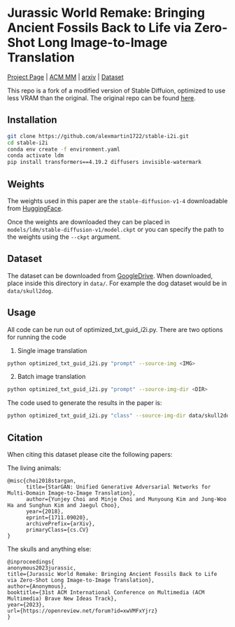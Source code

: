 # Jurassic World Remake: Bringing Ancient Fossils Back to Life via Zero-Shot Long Image-to-Image Translation </h1>
[Project Page](https://tinyurl.com/skull2animal) | [ACM MM]() | [arxiv]() | [Dataset](https://drive.google.com/drive/folders/1feHrsMNokvXYao_8UkjuJRfaAgmj_FhQ?usp=sharing)

This repo is a fork of a modified version of Stable Diffuion, optimized to use less VRAM than the original. The original repo can be found [here](https://github.com/basujindal/stable-diffusion). 


## Installation
<!--  bash -->
```bash
git clone https://github.com/alexmartin1722/stable-i2i.git
cd stable-i2i
conda env create -f environment.yaml
conda activate ldm
pip install transformers==4.19.2 diffusers invisible-watermark
```

## Weights
The weights used in this paper are the `stable-diffusion-v1-4` downloadable from [HuggingFace](https://huggingface.co/CompVis). 

Once the weights are downloaded they can be placed in `models/ldm/stable-diffusion-v1/model.ckpt` or you can specify the path to the weights using the `--ckpt` argument.

## Dataset
The dataset can be downloaded from [GoogleDrive](https://drive.google.com/drive/folders/1feHrsMNokvXYao_8UkjuJRfaAgmj_FhQ?usp=sharing). When downloaded, place inside this directory in `data/`. For example the dog dataset would be in `data/skull2dog`. 

## Usage
All code can be run out of optimized_txt_guid_i2i.py. There are two options for running the code 
1. Single image translation
```bash
python optimized_txt_guid_i2i.py "prompt" --source-img <IMG> 
```
2. Batch image translation
```bash
python optimized_txt_guid_i2i.py "prompt" --source-img-dir <DIR>
```

The code used to generate the results in the paper is:
```bash
python optimized_txt_guid_i2i.py "class" --source-img-dir data/skull2dog/testA/ --ddim_steps 100 --strength 0.95 --seed 42
```

## Citation 
When citing this dataset please cite the following papers:

The living animals:
```
@misc{choi2018stargan,
      title={StarGAN: Unified Generative Adversarial Networks for Multi-Domain Image-to-Image Translation}, 
      author={Yunjey Choi and Minje Choi and Munyoung Kim and Jung-Woo Ha and Sunghun Kim and Jaegul Choo},
      year={2018},
      eprint={1711.09020},
      archivePrefix={arXiv},
      primaryClass={cs.CV}
}
```

The skulls and anything else: 
```
@inproceedings{
anonymous2023jurassic,
title={Jurassic World Remake: Bringing Ancient Fossils Back to Life via Zero-Shot Long Image-to-Image Translation},
author={Anonymous},
booktitle={31st ACM International Conference on Multimedia (ACM Multimedia) Brave New Ideas Track},
year={2023},
url={https://openreview.net/forum?id=xwVMFxYjrz}
}
```
